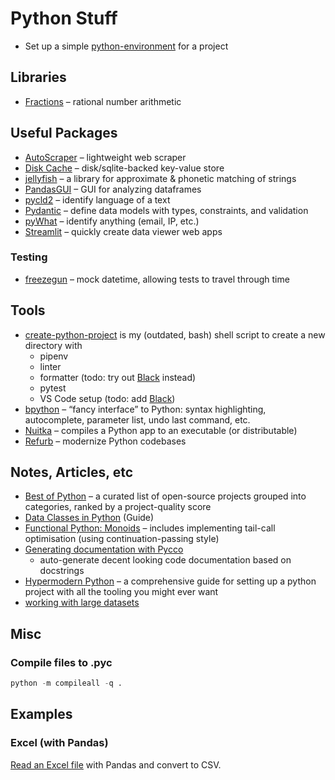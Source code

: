 # Python Stuff

- Set up a simple [python-environment](./python-environment.md) for a project

## Libraries

- [Fractions](https://docs.python.org/3.9/library/fractions.html?highlight=fraction) – rational number arithmetic

## Useful Packages

- [AutoScraper](https://github.com/alirezamika/autoscraper) – lightweight web scraper
- [Disk Cache](https://pypi.org/project/diskcache/) – disk/sqlite-backed key-value store
- [jellyfish](https://github.com/jamesturk/jellyfish) – a library for approximate & phonetic matching of strings
- [PandasGUI](https://github.com/adamerose/pandasgui) – GUI for analyzing dataframes
- [pycld2](https://pypi.org/project/pycld2/) – identify language of a text
- [Pydantic](https://pydantic-docs.helpmanual.io/usage/models/) – define data models with types, constraints, and validation
- [pyWhat](https://github.com/bee-san/pyWhat) – identify anything (email, IP, etc.)
- [Streamlit](https://www.streamlit.io) – quickly create data viewer web apps

### Testing

- [freezegun](https://pypi.org/project/freezegun/) – mock datetime, allowing tests to travel through time

## Tools

- [create-python-project](scripts/create-python-project.sh) is my (outdated, bash) shell script to create a new directory with
  - pipenv
  - linter
  - formatter (todo: try out [Black](https://github.com/psf/black) instead)
  - pytest
  - VS Code setup (todo: add [Black](https://marcobelo.medium.com/setting-up-python-black-on-visual-studio-code-5318eba4cd00))
- [bpython](https://bpython-interpreter.org) – “fancy interface” to Python: syntax highlighting, autocomplete, parameter list, undo last command, etc.
- [Nuitka](https://nuitka.net/pages/overview.html) – compiles a Python app to an executable (or distributable)
- [Refurb](https://github.com/dosisod/refurb) – modernize Python codebases

## Notes, Articles, etc

- [Best of Python](https://github.com/ml-tooling/best-of-python) – a curated list of open-source projects grouped into categories, ranked by a project-quality score
- [Data Classes in Python](https://realpython.com/python-data-classes/) (Guide)
- [Functional Python: Monoids](https://www.tweag.io/blog/2023-01-19-fp2-dial-m-for-monoid/) – includes implementing tail-call optimisation (using continuation-passing style)
- [Generating documentation with Pycco](https://realpython.com/generating-code-documentation-with-pycco/)
  - auto-generate decent looking code documentation based on docstrings
- [Hypermodern Python](https://cjolowicz.github.io/posts/hypermodern-python-01-setup/) – a comprehensive guide for setting up a python project with all the tooling you might ever want
- [working with large datasets](https://www.kaggle.com/rohanrao/tutorial-on-reading-large-datasets)

## Misc

### Compile files to .pyc

```python
python -m compileall -q .
```

## Examples

### Excel (with Pandas)

[Read an Excel file](https://github.com/teroyks/excel2csv) with Pandas and convert to CSV.
